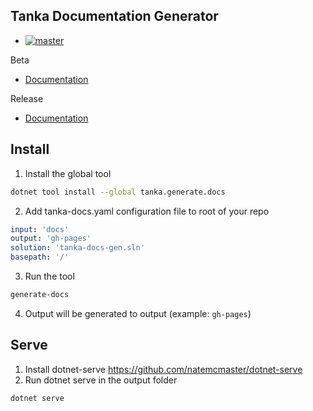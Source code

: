 ## Tanka Documentation Generator

* [![master](https://dev.azure.com/tanka-ops/docs-gen/_apis/build/status/docs-gen?branchName=master)](https://dev.azure.com/tanka-ops/docs-gen/_build/latest?definitionId=2&branchName=master)

Beta
* [Documentation](https://pekkah.github.io/tanka-docs-gen/beta/)

Release
* [Documentation](https://pekkah.github.io/tanka-docs-gen/)



## Install

1. Install the global tool

```bash
dotnet tool install --global tanka.generate.docs
```

2. Add tanka-docs.yaml configuration file to root of your repo

```yaml
input: 'docs'
output: 'gh-pages'
solution: 'tanka-docs-gen.sln'
basepath: '/'
```

3. Run the tool

```bash
generate-docs
```

4. Output will be generated to output (example: `gh-pages`)


## Serve

1. Install dotnet-serve https://github.com/natemcmaster/dotnet-serve
2. Run dotnet serve in the output folder

```bash
dotnet serve
```
